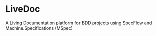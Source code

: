 LiveDoc
=======

A Living Documentation platform for BDD projects using SpecFlow and Machine.Specifications (MSpec)
